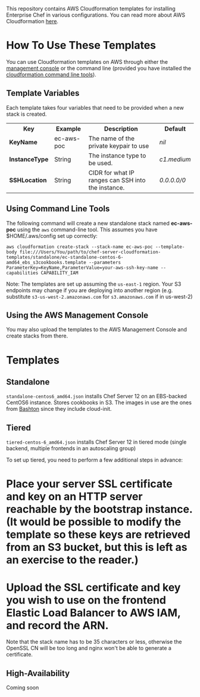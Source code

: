 This repository contains AWS Cloudformation templates for installing Enterprise Chef in various configurations. You can read more about AWS Cloudformation [here](http://aws.amazon.com/cloudformation/).

How To Use These Templates
==========================
You can use Cloudformation templates on AWS through either the [management console](https://console.aws.amazon.com/cloudformation/home) or the command line (provided you have installed the [cloudformation command line tools](http://aws.amazon.com/developertools/2555753788650372)).

Template Variables
------------------
Each template takes four variables that need to be provided when a new stack is created.

<table>
  <tr>
    <th>Key</th>
    <th>Example</th>
    <th>Description</th>
    <th>Default</th>
  </tr>
  <tr>
    <td><strong>KeyName</strong></td>
    <td>ec-aws-poc</td>
    <td>The name of the private keypair to use</td>
    <td><em>nil</em></td>
  </tr>
  <tr>
    <td><strong>InstanceType</strong></td>
    <td>String</td>
    <td>The instance type to be used.</td>
    <td><em>c1.medium</em></td>
  </tr>
  </tr>
  <tr>
    <td><strong>SSHLocation</strong></td>
    <td>String</td>
    <td>CIDR for what IP ranges can SSH into the instance.</td>
    <td><em>0.0.0.0/0</em></td>
  </tr>
</table>


Using Command Line Tools
------------------------
The following command will create a new standalone stack named **ec-aws-poc** using the `aws` command-line tool. This assumes you have $HOME/.aws/config set up correctly:

```
aws cloudformation create-stack --stack-name ec-aws-poc --template-body file:///Users/You/path/to/chef-server-cloudformation-templates/standalone/ec-standalone-centos-6-amd64_ebs_s3cookbooks.template --parameters ParameterKey=KeyName,ParameterValue=your-aws-ssh-key-name --capabilities CAPABILITY_IAM
```

Note: The templates are set up assuming the `us-east-1` region. Your S3 endpoints may change if you are deploying into another region (e.g. substitute `s3-us-west-2.amazonaws.com` for `s3.amazonaws.com` if in us-west-2)

Using the AWS Management Console
--------------------------------

You may also upload the templates to the AWS Management Console and create stacks from there.

Templates
=========

Standalone
----------

`standalone-centos6_amd64.json` installs Chef Server 12 on an EBS-backed CentOS6 instance. Stores cookbooks in S3. The images in use are the ones from [Bashton](http://www.bashton.com/) since they include cloud-init.

Tiered
------

`tiered-centos-6_amd64.json` installs Chef Server 12 in tiered mode (single backend, multiple frontends in an autoscaling group)

To set up tiered, you need to perform a few additional steps in advance:

# Place your server SSL certificate and key on an HTTP server reachable by the bootstrap instance. (It would be possible to modify the template so these keys are retrieved from an S3 bucket, but this is left as an exercise to the reader.)
# Upload the SSL certificate and key you wish to use on the frontend Elastic Load Balancer to AWS IAM, and record the ARN.

Note that the stack name has to be 35 characters or less, otherwise the OpenSSL CN will be too long and nginx won't be able to generate a certificate.

High-Availability
-----------------

Coming soon
